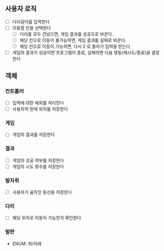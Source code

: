 ## 사용자 로직
- [ ] 다리길이를 입력한다
- [ ] 이동할 칸을 선택한다
  - [ ] 다리를 모두 건넜으면, 게임 결과를 성공으로 바꾼다.
  - [ ] 해당 칸으로 이동이 불가능하면, 게임 결과를 실패로 바꾼다.
  - [ ] 해당 칸으로 이동이 가능하면, 다시 2 로 돌아가 입력을 받는다
- [ ] 게임의 결과가 성공이면 프로그램이 종료, 실패라면 다음 행동(재시도/종료)을 결정한다

## 객체
### 컨트롤러
- [ ] 입력에 대한 예외를 처리한다
- [ ] 사용자의 현재 위치를 저장한다

### 게임
- [ ] 게임의 결과를 저장한다

### 결과
- [ ] 게임의 성공 여부를 저장한다
- [ ] 게임의 시도 횟수를 저장한다

### 발자취
- [ ] 사용자가 움직인 동선을 저장한다

### 다리
- [ ] 해당 위치로 이동이 가능한지 확인한다

### 발판
- ENUM: 위/아래